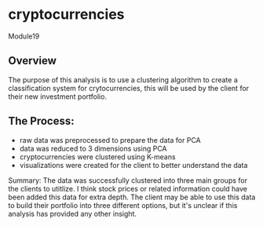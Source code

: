 # cryptocurrencies
Module19

## Overview
The purpose of this analysis is to use a clustering algorithm to create a classification system for crytocurrencies, this will be used by the client for their new investment portfolio. 

## The Process:
- raw data was preprocessed to prepare the data for PCA
- data was reduced to 3 dimensions using PCA
- cryptocurrencies were clustered using K-means
- visualizations were created for the client to better understand the data

Summary:
The data was successfully clustered into three main groups for the clients to utitlize. I think stock prices or related information could have been added this data for extra depth. The client may be able to use this data to build their portfolio into three different options, but it's unclear if this analysis has provided any other insight.
